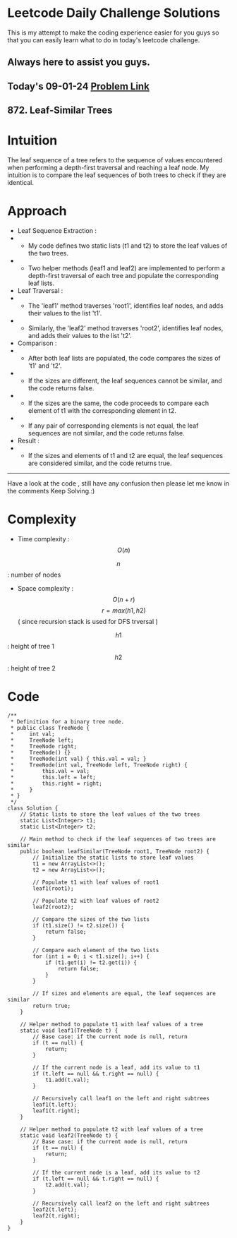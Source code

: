 # Leetcode Daily Challenge Solutions

This is my attempt to make the coding experience easier for you guys so that you can easily learn what to do in today's leetcode challenge.


## Always here to assist you guys.

## Today's 09-01-24 [Problem Link](https://leetcode.com/problems/leaf-similar-trees/description/?submissionId=1141098031)
## 872. Leaf-Similar Trees


# Intuition
<!-- Describe your first thoughts on how to solve this problem. -->
The leaf sequence of a tree refers to the sequence of values encountered when performing a depth-first traversal and reaching a leaf node. My intuition is to compare the leaf sequences of both trees to check if they are identical.

# Approach
<!-- Describe your approach to solving the problem. -->
- Leaf Sequence Extraction :
- - My code defines two static lists (t1 and t2) to store the leaf values of the two trees.
- - Two helper methods (leaf1 and leaf2) are implemented to perform a depth-first traversal of each tree and populate the corresponding leaf lists.
- Leaf Traversal :
- - The 'leaf1' method traverses 'root1', identifies leaf nodes, and adds their values to the list 't1'.
- - Similarly, the 'leaf2' method traverses 'root2', identifies leaf nodes, and adds their values to the list 't2'.
- Comparison :
- - After both leaf lists are populated, the code compares the sizes of 't1' and 't2'.
- - If the sizes are different, the leaf sequences cannot be similar, and the code returns false.
- - If the sizes are the same, the code proceeds to compare each element of t1 with the corresponding element in t2.
- - If any pair of corresponding elements is not equal, the leaf sequences are not similar, and the code returns false.
- Result :
- - If the sizes and elements of t1 and t2 are equal, the leaf sequences are considered similar, and the code returns true.
---
Have a look at the code , still have any confusion then please let me know in the comments
Keep Solving.:)


# Complexity
- Time complexity : $$O(n)$$
<!-- Add your time complexity here, e.g. $$O(n)$$ -->
$$n$$ : number of nodes

- Space complexity : $$O(n + r)$$
$$r = max(h1, h2) $$ ( since recursion stack is used for DFS trversal )
<!-- Add your space complexity here, e.g. $$O(n)$$ -->
$$h1$$ : height of tree 1 
$$h2$$ : height of tree 2 

# Code
```
/**
 * Definition for a binary tree node.
 * public class TreeNode {
 *     int val;
 *     TreeNode left;
 *     TreeNode right;
 *     TreeNode() {}
 *     TreeNode(int val) { this.val = val; }
 *     TreeNode(int val, TreeNode left, TreeNode right) {
 *         this.val = val;
 *         this.left = left;
 *         this.right = right;
 *     }
 * }
 */
class Solution {
    // Static lists to store the leaf values of the two trees
    static List<Integer> t1;
    static List<Integer> t2;

    // Main method to check if the leaf sequences of two trees are similar
    public boolean leafSimilar(TreeNode root1, TreeNode root2) {
        // Initialize the static lists to store leaf values
        t1 = new ArrayList<>();
        t2 = new ArrayList<>();

        // Populate t1 with leaf values of root1
        leaf1(root1);

        // Populate t2 with leaf values of root2
        leaf2(root2);

        // Compare the sizes of the two lists
        if (t1.size() != t2.size()) {
            return false;
        }

        // Compare each element of the two lists
        for (int i = 0; i < t1.size(); i++) {
            if (t1.get(i) != t2.get(i)) {
                return false;
            }
        }

        // If sizes and elements are equal, the leaf sequences are similar
        return true;
    }

    // Helper method to populate t1 with leaf values of a tree
    static void leaf1(TreeNode t) {
        // Base case: if the current node is null, return
        if (t == null) {
            return;
        }

        // If the current node is a leaf, add its value to t1
        if (t.left == null && t.right == null) {
            t1.add(t.val);
        }

        // Recursively call leaf1 on the left and right subtrees
        leaf1(t.left);
        leaf1(t.right);
    }

    // Helper method to populate t2 with leaf values of a tree
    static void leaf2(TreeNode t) {
        // Base case: if the current node is null, return
        if (t == null) {
            return;
        }

        // If the current node is a leaf, add its value to t2
        if (t.left == null && t.right == null) {
            t2.add(t.val);
        }

        // Recursively call leaf2 on the left and right subtrees
        leaf2(t.left);
        leaf2(t.right);
    }
}

```

